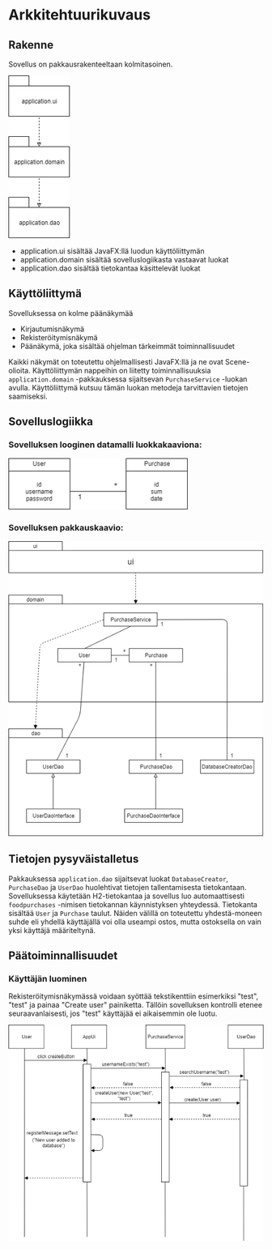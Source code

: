 # Arkkitehtuurikuvaus

## Rakenne

Sovellus on pakkausrakenteeltaan kolmitasoinen.

<img src="https://github.com/guotin/ohjelmistotekniikka/blob/master/Ruokakululaskuri/dokumentaatio/pakkausrakenne.png">

* application.ui sisältää JavaFX:llä luodun käyttöliittymän
* application.domain sisältää sovelluslogiikasta vastaavat luokat
* application.dao sisältää tietokantaa käsittelevät luokat

## Käyttöliittymä

Sovelluksessa on kolme päänäkymää

* Kirjautumisnäkymä
* Rekisteröitymisnäkymä
* Päänäkymä, joka sisältää ohjelman tärkeimmät toiminnallisuudet

Kaikki näkymät on toteutettu ohjelmallisesti JavaFX:llä ja ne ovat Scene-olioita. Käyttöliittymän nappeihin on liitetty toiminnallisuuksia `application.domain` -pakkauksessa sijaitsevan `PurchaseService` -luokan avulla. Käyttöliittymä kutsuu tämän luokan metodeja tarvittavien tietojen saamiseksi.

## Sovelluslogiikka

### Sovelluksen looginen datamalli luokkakaaviona:

<img src="https://github.com/guotin/ohjelmistotekniikka/blob/master/Ruokakululaskuri/dokumentaatio/luokkakaavio.png" width="355">

### Sovelluksen pakkauskaavio:

<img src="https://github.com/guotin/ohjelmistotekniikka/blob/master/Ruokakululaskuri/dokumentaatio/pakkauskaavio.png" width="575">

## Tietojen pysyväistalletus

Pakkauksessa `application.dao` sijaitsevat luokat `DatabaseCreator`, `PurchaseDao` ja `UserDao` huolehtivat tietojen tallentamisesta tietokantaan. Sovelluksessa käytetään H2-tietokantaa ja sovellus luo automaattisesti `foodpurchases` -nimisen tietokannan käynnistyksen yhteydessä. Tietokanta sisältää `User` ja `Purchase` taulut. Näiden välillä on toteutettu yhdestä-moneen suhde eli yhdellä käyttäjällä voi olla useampi ostos, mutta ostoksella on vain yksi käyttäjä määriteltynä.

## Päätoiminnallisuudet

### Käyttäjän luominen

Rekisteröitymisnäkymässä voidaan syöttää tekstikenttiin esimerkiksi "test", "test" ja painaa "Create user" painiketta. Tällöin sovelluksen kontrolli etenee seuraavanlaisesti, jos "test" käyttäjää ei aikaisemmin ole luotu.

<img src="https://github.com/guotin/ohjelmistotekniikka/blob/master/Ruokakululaskuri/dokumentaatio/sekvenssikaavio_create_user.png" width="575">

